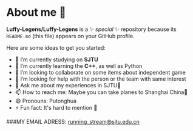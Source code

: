 # About me 🤠

**Luffy-Legens/Luffy-Legens** is a ✨ _special_ ✨ repository because its `README.md` (this file) appears on your GitHub profile.

Here are some ideas to get you started:

- 🔭 I’m currently studying on **SJTU**
- 🌱 I’m currently learning the **C++**, as well as Python
- 👯 I’m looking to collaborate on some items about independent game
- 🤔 I’m looking for help with the person or the team with same interest
- 💬 Ask me about my experiences in SJTU🤩
- 📫 How to reach me: Maybe you can take planes to Shanghai China🤔
- 😄 Pronouns: Putonghua
- ⚡ Fun fact: It's hard to mention 🥲

###MY EMAIL ADRESS:  running_stream@sjtu.edu.cn
